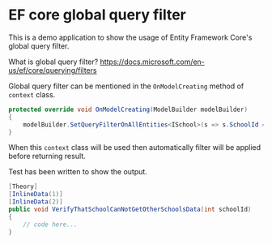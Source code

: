 # EF core global query filter

This is a demo application to show the usage of Entity Framework Core's global query filter.

What is global query filter? https://docs.microsoft.com/en-us/ef/core/querying/filters

Global query filter can be mentioned in the `OnModelCreating` method of `context` class.

```c#
protected override void OnModelCreating(ModelBuilder modelBuilder)
{
    modelBuilder.SetQueryFilterOnAllEntities<ISchool>(s => s.SchoolId == SchoolId);
}
```

When this `context` class will be used then automatically filter will be applied before 
returning result.

Test has been written to show the output.

```c#
[Theory]
[InlineData(1)]
[InlineData(2)]
public void VerifyThatSchoolCanNotGetOtherSchoolsData(int schoolId)
{
    // code here...
}
```
